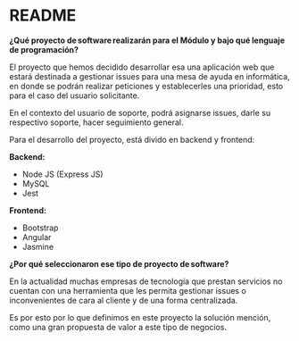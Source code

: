 # README

**¿Qué proyecto de software realizarán para el Módulo y bajo qué lenguaje de programación?**

El proyecto que hemos decidido desarrollar esa una aplicación web que estará destinada a gestionar issues para una mesa de ayuda en informática, en donde se podrán realizar peticiones y establecerles una prioridad, esto para el caso del usuario solicitante. 

En el contexto del usuario de soporte, podrá asignarse issues, darle su respectivo soporte, hacer seguimiento general. 

Para el desarrollo del proyecto, está divido en backend y frontend: 

**Backend:**

* Node JS (Express JS) 
* MySQL 
* Jest 

**Frontend:**

* Bootstrap 
* Angular 
* Jasmine 

**¿Por qué seleccionaron ese tipo de proyecto de software?**

En la actualidad muchas empresas de tecnología que prestan servicios no cuentan con una herramienta que les permita gestionar issues o inconvenientes de cara al cliente y de una forma centralizada. 

Es por esto por lo que definimos en este proyecto la solución mención, como una gran propuesta de valor a este tipo de negocios. 